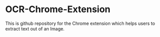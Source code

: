 # OCR-Chrome-Extension

This is github repository for the Chrome extension which helps users to extract text out of an Image.

